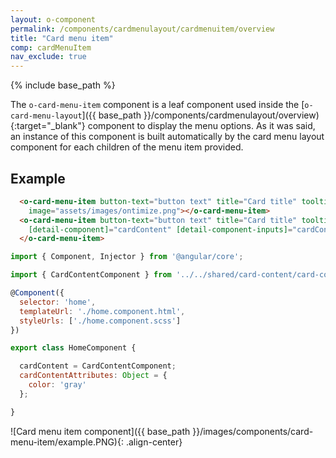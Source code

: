 ```yaml
---
layout: o-component
permalink: /components/cardmenulayout/cardmenuitem/overview
title: "Card menu item"
comp: cardMenuItem
nav_exclude: true
---
```


{% include base_path %}

The `o-card-menu-item` component is a leaf component used inside the [`o-card-menu-layout`]({{ base_path }}/components/cardmenulayout/overview){:target="_blank"} component to display the menu options. As it was said, an instance of this component is built automatically by the card menu layout component for each children of the menu item provided.

## Example

```html
  <o-card-menu-item button-text="button text" title="Card title" tooltip="Tooltip information"
    image="assets/images/ontimize.png"></o-card-menu-item>
  <o-card-menu-item button-text="button text" title="Card title" tooltip="Tooltip information" image="assets/images/ontimize.png"
    [detail-component]="cardContent" [detail-component-inputs]="cardContentAttributes">
  </o-card-menu-item>
```

```js
import { Component, Injector } from '@angular/core';

import { CardContentComponent } from '../../shared/card-content/card-content.component';

@Component({
  selector: 'home',
  templateUrl: './home.component.html',
  styleUrls: ['./home.component.scss']
})

export class HomeComponent {

  cardContent = CardContentComponent;
  cardContentAttributes: Object = {
    color: 'gray'
  };

}
```

![Card menu item component]({{ base_path }}/images/components/card-menu-item/example.PNG){: .align-center}
